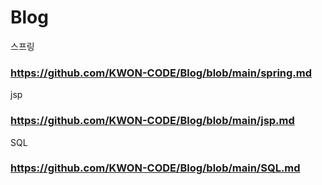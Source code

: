 # Blog
스프링
### https://github.com/KWON-CODE/Blog/blob/main/spring.md
jsp
### https://github.com/KWON-CODE/Blog/blob/main/jsp.md
SQL
### https://github.com/KWON-CODE/Blog/blob/main/SQL.md

